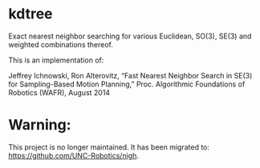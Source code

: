 # kdtree
Exact nearest neighbor searching for various Euclidean, SO(3), SE(3) and weighted combinations thereof.

This is an implementation of:

Jeffrey Ichnowski, Ron Alterovitz, “Fast Nearest Neighbor Search in SE(3) for Sampling-Based Motion Planning,” Proc. Algorithmic Foundations of Robotics (WAFR), August 2014 

# Warning:
This project is no longer maintained.  It has been migrated to: https://github.com/UNC-Robotics/nigh.
